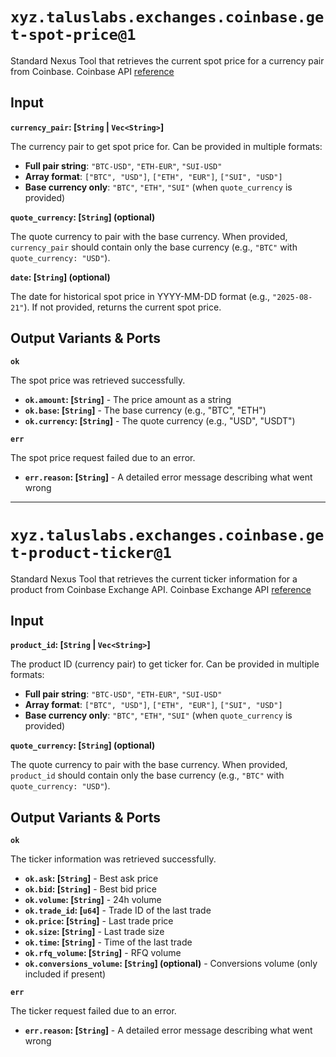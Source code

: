 # `xyz.taluslabs.exchanges.coinbase.get-spot-price@1`

Standard Nexus Tool that retrieves the current spot price for a currency pair from Coinbase. Coinbase API [reference](https://docs.cdp.coinbase.com/coinbase-app/track-apis/prices)

## Input

**`currency_pair`: [`String` | `Vec<String>`]**

The currency pair to get spot price for. Can be provided in multiple formats:

- **Full pair string**: `"BTC-USD"`, `"ETH-EUR"`, `"SUI-USD"`
- **Array format**: `["BTC", "USD"]`, `["ETH", "EUR"]`, `["SUI", "USD"]`
- **Base currency only**: `"BTC"`, `"ETH"`, `"SUI"` (when `quote_currency` is provided)

**`quote_currency`: [`String`] (optional)**

The quote currency to pair with the base currency. When provided, `currency_pair` should contain only the base currency (e.g., `"BTC"` with `quote_currency: "USD"`).

**`date`: [`String`] (optional)**

The date for historical spot price in YYYY-MM-DD format (e.g., `"2025-08-21"`). If not provided, returns the current spot price.

## Output Variants & Ports

**`ok`**

The spot price was retrieved successfully.

- **`ok.amount`: [`String`]** - The price amount as a string
- **`ok.base`: [`String`]** - The base currency (e.g., "BTC", "ETH")
- **`ok.currency`: [`String`]** - The quote currency (e.g., "USD", "USDT")

**`err`**

The spot price request failed due to an error.

- **`err.reason`: [`String`]** - A detailed error message describing what went wrong

---

# `xyz.taluslabs.exchanges.coinbase.get-product-ticker@1`

Standard Nexus Tool that retrieves the current ticker information for a product from Coinbase Exchange API. Coinbase Exchange API [reference](https://docs.cdp.coinbase.com/api-reference/exchange-api/rest-api/products/get-product-ticker)

## Input

**`product_id`: [`String` | `Vec<String>`]**

The product ID (currency pair) to get ticker for. Can be provided in multiple formats:

- **Full pair string**: `"BTC-USD"`, `"ETH-EUR"`, `"SUI-USD"`
- **Array format**: `["BTC", "USD"]`, `["ETH", "EUR"]`, `["SUI", "USD"]`
- **Base currency only**: `"BTC"`, `"ETH"`, `"SUI"` (when `quote_currency` is provided)

**`quote_currency`: [`String`] (optional)**

The quote currency to pair with the base currency. When provided, `product_id` should contain only the base currency (e.g., `"BTC"` with `quote_currency: "USD"`).

## Output Variants & Ports

**`ok`**

The ticker information was retrieved successfully.

- **`ok.ask`: [`String`]** - Best ask price
- **`ok.bid`: [`String`]** - Best bid price
- **`ok.volume`: [`String`]** - 24h volume
- **`ok.trade_id`: [`u64`]** - Trade ID of the last trade
- **`ok.price`: [`String`]** - Last trade price
- **`ok.size`: [`String`]** - Last trade size
- **`ok.time`: [`String`]** - Time of the last trade
- **`ok.rfq_volume`: [`String`]** - RFQ volume
- **`ok.conversions_volume`: [`String`] (optional)** - Conversions volume (only included if present)

**`err`**

The ticker request failed due to an error.

- **`err.reason`: [`String`]** - A detailed error message describing what went wrong
